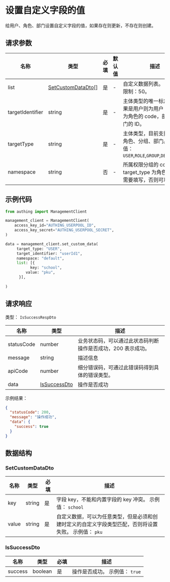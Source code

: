 # 设置自定义字段的值

<!--
  警告⚠️：
  不要直接修改该文档，
  https://github.com/Authing/authing-docs-factory
  使用该项目进行生成
-->

<LastUpdated />

给用户、角色、部门设置自定义字段的值，如果存在则更新，不存在则创建。

## 请求参数

| 名称 | 类型 | 必填 | 默认值 | 描述 | 示例值 |
| ---- | ---- | ---- | ---- | ---- | ---- |
| list | <a href="#SetCustomDataDto">SetCustomDataDto[]</a> | 是 | - | 自定义数据列表。 数组长度限制：50。  |  |
| targetIdentifier | string | 是 | - | 主体类型的唯一标志符。如果是用户则为用户 ID，角色为角色的 code，部门为部门的 ID。   | `userId1` |
| targetType | string | 是 | - | 主体类型，目前支持用户、角色、分组、部门。  枚举值：`USER`,`ROLE`,`GROUP`,`DEPARTMENT` | `USER` |
| namespace | string | 否 | - | 所属权限分组的 code，当 target_type 为角色的时候需要填写，否则可以忽略。   | `default` |


## 示例代码

```py
from authing import ManagementClient

management_client = ManagementClient(
    access_key_id="AUTHING_USERPOOL_ID",
    access_key_secret="AUTHING_USERPOOL_SECRET",
)

data = management_client.set_custom_data(
     target_type: "USER",
     target_identifier: "userId1",
     namespace: "default",
     list: [{
           key: "school",
         value: "pku",
      }],
  
)
```



## 请求响应

类型： `IsSuccessRespDto`

| 名称 | 类型 | 描述 |
| ---- | ---- | ---- |
| statusCode | number | 业务状态码，可以通过此状态码判断操作是否成功，200 表示成功。 |
| message | string | 描述信息 |
| apiCode | number | 细分错误码，可通过此错误码得到具体的错误类型。 |
| data | <a href="#IsSuccessDto">IsSuccessDto</a> | 操作是否成功 |



示例结果：

```json
{
  "statusCode": 200,
  "message": "操作成功",
  "data": {
    "success": true
  }
}
```

## 数据结构


### <a id="SetCustomDataDto"></a> SetCustomDataDto

| 名称 | 类型 | 必填 | 描述 |
| ---- |  ---- | ---- | ---- |
| key | string | 是 | 字段 key，不能和内置字段的 key 冲突。 示例值： `school`  |
| value | string | 是 | 自定义数据，可以为任意类型，但是必须和创建时定义的自定义字段类型匹配，否则将设置失败。 示例值： `pku`  |


### <a id="IsSuccessDto"></a> IsSuccessDto

| 名称 | 类型 | 必填 | 描述 |
| ---- |  ---- | ---- | ---- |
| success | boolean | 是 | 操作是否成功。 示例值： `true`  |


